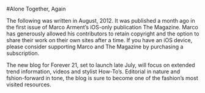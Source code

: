 #Alone Together, Again

The following was written in August, 2012. It was published a month ago in the first issue of Marco Arment’s iOS-only publication The Magazine. Marco has generously allowed his contributors to retain copyright and the option to share their work on their own sites after a time. If you have an iOS device, please consider supporting Marco and The Magazine by purchasing a subscription.

The new blog for Forever 21, set to launch late July, will focus on extended trend information,
videos and stylist How-To’s. Editorial in nature and fshion-forward in tone, the blog is sure to become one of the fashion’s most visited resources.